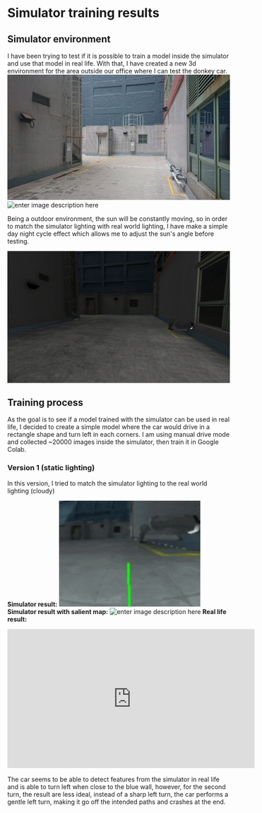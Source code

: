 # Simulator training results

## Simulator environment

I have been trying to test if it is possible to train a model inside the simulator and use that model in real life. With that, I have created a new 3d environment for the area outside our office where I can test the donkey car.
![enter image description here](assets/img_001.jpeg)
![enter image description here](assets/img_002.png)

Being a outdoor environment, the sun will be constantly moving, so in order to match the simulator lighting with real world lighting, I have make a simple day night cycle effect which allows me to adjust the sun's angle before testing.

![enter image description here](assets/vid_001.gif)

## Training process

As the goal is to see if a model trained with the simulator can be used in real life, I decided to create a simple model where the car would drive in a rectangle shape and turn left in each corners. I am using manual drive mode and collected ~20000 images inside the simulator, then train it in Google Colab.

### Version 1 (static lighting)

In this version, I tried to match the simulator lighting to the real world lighting (cloudy)

**Simulator result:**
![enter image description here](assets/vid_002.gif)
**Simulator result with salient map:**
![enter image description here](assets/vid_003.gif)
**Real life result:**
<iframe width="560" height="315" src="https://www.youtube.com/embed/vS7hcChmkJw" title="YouTube video player" frameborder="0" allow="accelerometer; autoplay; clipboard-write; encrypted-media; gyroscope; picture-in-picture" allowfullscreen></iframe>

The car seems to be able to detect features from the simulator in real life and is able to turn left when close to the blue wall, however, for the second turn, the result are less ideal, instead of a sharp left turn, the car performs a gentle left turn, making it go off the intended paths and crashes at the end.
